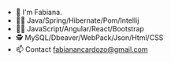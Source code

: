 - 👋 I'm Fabiana.
- 🧑‍🚀 Java/Spring/Hibernate/Pom/Intellij
- 🧑‍💻 JavaScript/Angular/React/Bootstrap
- 🕵️ MySQL/Dbeaver/WebPack/Json/Html/CSS
- 📫 Contact fabianancardozo@gmail.com

<!---
fabiananoemicardozo/fabiananoemicardozo is a ✨ special ✨ repository because its `README.md` (this file) appears on your GitHub profile.
You can click the Preview link to take a look at your changes.
--->
